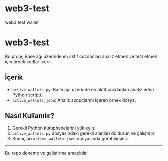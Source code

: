 # web3-test
web3 test wallet
# web3-test

Bu proje, Base ağı üzerinde en aktif cüzdanları analiz etmek ve test etmek için örnek kodlar içerir.

## İçerik

- `active_wallets.py`: Base ağı üzerinde en aktif cüzdanları analiz eden Python scripti.
- `active_wallets.json`: Analiz sonuçlarını içeren örnek dosya.

## Nasıl Kullanılır?

1. Gerekli Python kütüphanelerini yükleyin.
2. `active_wallets.py` dosyasındaki gerekli alanları doldurun ve çalıştırın.
3. Sonuçları `active_wallets.json` dosyasında görebilirsiniz.

---
Bu repo deneme ve geliştirme amaçlıdır.
